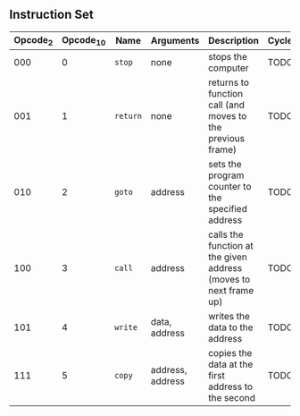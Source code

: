 ## Instruction Set

| Opcode<sub>2</sub> | Opcode<sub>10</sub> | Name | Arguments | Description | Cycles |
| ------------------ | ------------------- | ---- | --------- | ----------- | ------ |
| 000 | 0 | `stop` | none | stops the computer | TODO |
| 001 | 1 | `return` | none | returns to function call (and moves to the previous frame) | TODO |
| 010 | 2 | `goto` | address | sets the program counter to the specified address | TODO |
| 100 | 3 | `call` | address | calls the function at the given address (moves to next frame up) | TODO |
| 101 | 4 | `write` | data, address | writes the data to the address | TODO |
| 111 | 5 | `copy` | address, address | copies the data at the first address to the second | TODO |

